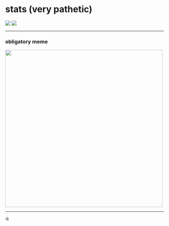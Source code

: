 # stats (very pathetic)
<img src="https://github-profile-summary-cards.vercel.app/api/cards/profile-details?username=sniiz" />
<img src="https://github-readme-stats.vercel.app/api/top-langs/?username=sniiz" />

---

### obligatory meme
<img src="https://c.tenor.com/B08xj_wOymAAAAAC/code-wont-run-omori.gif" width="500"/>

---

ᐛ
